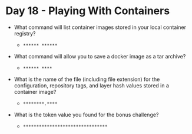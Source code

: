 # Day 18 - Playing With Containers

- What command will list container images stored in your local container registry?

	- `****** ******`

- What command will allow you to save a docker image as a tar archive?

	- `****** ****`

- What is the name of the file (including file extension) for the configuration, repository tags, and layer hash values stored in a container image?

	- `********.****`

- What is the token value you found for the bonus challenge?

	- `********************************`
